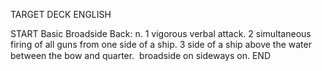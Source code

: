 TARGET DECK
ENGLISH

START
Basic
Broadside
Back: n. 1 vigorous verbal attack. 2 simultaneous firing of all guns from one side of a ship. 3 side of a ship above the water between the bow and quarter.  broadside on sideways on.
END
